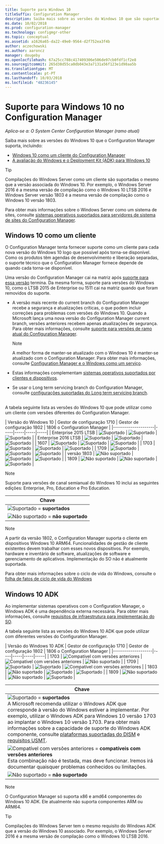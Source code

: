 ```yaml
---
title: Suporte para Windows 10
titleSuffix: Configuration Manager
description: Saiba mais sobre as versões do Windows 10 que são suportadas como clientes ou para o OSD com o System Center Configuration Manager
ms.date: 10/02/2018
ms.prod: configuration-manager
ms.technology: configmgr-other
ms.topic: conceptual
ms.assetid: a1626a65-da22-49e0-9564-d2f752ea3f4b
author: aczechowski
ms.author: aaroncz
manager: dougeby
ms.openlocfilehash: 67a25cc788c417409306e506de97cb0fdf1cf2e8
ms.sourcegitcommit: 265d38d55ca0db043e3a7131a56f123e1d98aa5b
ms.translationtype: MT
ms.contentlocale: pt-PT
ms.lasthandoff: 10/03/2018
ms.locfileid: "48236145"
---
```

# <a name="support-for-windows-10-in-configuration-manager"></a>Suporte para Windows 10 no Configuration Manager  

*Aplica-se a: O System Center Configuration Manager (ramo atual)*


Saiba mais sobre as versões do Windows 10 que o Configuration Manager suporta, incluindo:
 -  [Windows 10 como um cliente do Configuration Manager](#windows-10-as-a-client)
 -  [A avaliação do Windows e o Deployment Kit (ADK) para Windows 10](#windows-10-adk)

> [!Tip]
> Compilações do Windows Server como um cliente são suportadas o mesmo que a versão associada do Windows 10. Por exemplo, o Windows Server 2016 é a mesma versão de compilação como o Windows 10 LTSB 2016 e Windows Server versão 1803 é a mesma versão de compilação como o Windows 10 versão 1803.
> 
> Para obter mais informações sobre o Windows Server como um sistema de sites, consulte [sistemas operativos suportados para servidores de sistema de sites do Configuration Manager](/sccm/core/plan-design/configs/supported-operating-systems-for-site-system-servers#the-server-core-installation-of-windows-server-version-1803).



## <a name="windows-10-as-a-client"></a>Windows 10 como um cliente

O Configuration Manager tenta fornecer suporte como um cliente para cada nova versão do Windows 10 logo que possível após torna-se disponível. Como os produtos têm agendas de desenvolvimento e liberação separadas, o suporte técnico que o Configuration Manager fornece depende de quando cada torna-se disponível.

Uma versão do Configuration Manager cai na matriz após [suporte para essa versão](/sccm/core/servers/manage/current-branch-versions-supported) termina. Da mesma forma, suporte para versões do Windows 10, como o LTSB 2015 de Enterprise ou 1511 cai na matriz quando que foram removidos do suporte.

-   A versão mais recente do current branch do Configuration Manager recebe a segurança e atualizações críticas, o que podem incluir correções para problemas com versões do Windows 10. Quando a Microsoft lança uma nova versão do Configuration Manager current branch, versões anteriores recebem apenas atualizações de segurança. Para obter mais informações, consulte [suporte para versões de ramo atual do Configuration Manager](/sccm/core/servers/manage/current-branch-versions-supported).  

    > [!Note]  
    > A melhor forma de manter-se atualizado com o Windows 10 é manter-se atualizado com o Configuration Manager. Para obter mais informações, consulte [Configuration Manager e o Windows como um serviço](/sccm/core/understand/configuration-manager-and-windows-as-service).  

-   Estas informações complementam [sistemas operativos suportados por clientes e dispositivos](/sccm/core/plan-design/configs/supported-operating-systems-for-clients-and-devices).  

-   Se usar o Long term servicing branch do Configuration Manager, consulte [configurações suportadas do Long term servicing branch](/sccm/core/understand/supported-configurations-for-ltsb).  

<br/>
A tabela seguinte lista as versões do Windows 10 que pode utilizar como um cliente com versões diferentes do Configuration Manager.

| Versão do Windows 10 | Gestor de configuração 1710 | Gestor de configuração 1802 | 1806 o Configuration Manager |
|---------------------|-----|-----|-----|-----|
| Enterprise 2015 LTSB            <!--10/14/2025-->   | ![Suportado](media/green_check.png) | ![Suportado](media/green_check.png) | ![Suportado](media/green_check.png) |
| Enterprise 2016 LTSB            <!--10/13/2026-->   | ![Suportado](media/green_check.png) | ![Suportado](media/green_check.png) | ![Suportado](media/green_check.png) |
| 1607   <!--04/09/2019-->   | ![Suportado](media/green_check.png) | ![Suportado](media/green_check.png) | ![Suportado](media/green_check.png) |
| 1703   <!--10/08/2019-->   | ![Suportado](media/green_check.png) | ![Suportado](media/green_check.png) | ![Suportado](media/green_check.png) |
| 1709   <!--04/14/2020-->   | ![Suportado](media/green_check.png) | ![Suportado](media/green_check.png) | ![Suportado](media/green_check.png) |
| versão 1803   <!--11/10/2020-->   | ![Não suportado](media/Red_X.png) | ![Suportado](media/green_check.png) | ![Suportado](media/green_check.png) |
| 1809   <!--04/12/2021?-->   | ![Não suportado](media/Red_X.png) | ![Não suportado](media/Red_X.png) | ![Suportado](media/green_check.png) |

<!-- lifecycle reference: https://support.microsoft.com/help/13853/windows-lifecycle-fact-sheet -->

> [!Note]  
> Suporte para versões de canal semianual do Windows 10 inclui as seguintes edições: Enterprise, Pro, Education e Pro Education.   

| Chave |
|--|
| ![Suportado](media/green_check.png) = **suportados**  |
| ![Não suportado](media/Red_X.png) = **não suportado** |

 > [!NOTE]  
 > A partir da versão 1802, o Configuration Manager suporta o cliente em dispositivos Windows 10 ARM64. Funcionalidades de gestão de cliente existentes devem trabalhar com esses novos dispositivos. Por exemplo, hardware e inventário de software, atualizações de software e gerenciamento de aplicativos. Implementação do SO não é atualmente suportada. <!-- 1353704 --> 

Para obter mais informações sobre o ciclo de vida do Windows, consulte o [folha de fatos de ciclo de vida do Windows](https://support.microsoft.com/help/13853/windows-lifecycle-fact-sheet)



## <a name="windows-10-adk"></a>Windows 10 ADK

Ao implementar sistemas operativos com o Configuration Manager, o Windows ADK é uma dependência externa necessária. Para obter mais informações, consulte [requisitos de infraestrutura para implementação do SO](/sccm/osd/plan-design/infrastructure-requirements-for-operating-system-deployment#windows-adk-for-windows-10).

A tabela seguinte lista as versões do Windows 10 ADK que pode utilizar com diferentes versões do Configuration Manager.

| Versão do Windows 10 ADK  | Gestor de configuração 1710 | Gestor de configuração 1802 | 1806 o Configuration Manager |
|--------------------|-----|-----|-----|-----|
| 1703  | ![Compatível com versões anteriores](media/blue_compat.png) | ![Compatível com versões anteriores](media/blue_compat.png) | ![Não suportado](media/Red_X.png)   |
| 1709  | ![Suportado](media/green_check.png) | ![Suportado](media/green_check.png) | ![Compatível com versões anteriores](media/blue_compat.png) |
| 1803  | ![Não suportado](media/Red_X.png) | ![Suportado](media/green_check.png) | ![Suportado](media/green_check.png) |
| 1809  | ![Não suportado](media/Red_X.png) | ![Não suportado](media/Red_X.png) | ![Suportado](media/green_check.png) |

|Chave|
|--|
| ![Suportado](media/green_check.png) = **suportados** <br/> A Microsoft recomenda utilizar o Windows ADK que corresponde à versão do Windows estiver a implementar. Por exemplo, utilizar o Windows ADK para Windows 10 versão 1703 ao implantar o Windows 10 versão 1703. Para obter mais informações sobre a capacidade de suporte do Windows ADK componente, consulte [plataformas suportadas do DISM](https://docs.microsoft.com/windows-hardware/manufacture/desktop/dism-supported-platforms) e [requisitos USMT](https://docs.microsoft.com/windows/deployment/usmt/usmt-requirements#bkmk-1). |
| ![Compatível com versões anteriores](media/blue_compat.png)  = **compatíveis com versões anteriores** <br/> Esta combinação não é testada, mas deve funcionar. Iremos irá documentar quaisquer problemas conhecidos ou limitações. |
| ![Não suportado](media/Red_X.png) = **não suportado** |

 > [!Note]  
 > O Configuration Manager só suporta x86 e amd64 componentes do Windows 10 ADK. Ele atualmente não suporta componentes ARM ou ARM64. 

> [!Tip]
> Compilações do Windows Server tem o mesmo requisito do Windows ADK que a versão do Windows 10 associado. Por exemplo, o Windows Server 2016 é a mesma versão de compilação como o Windows 10 LTSB 2016.
